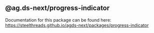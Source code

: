 ## @ag.ds-next/progress-indicator

Documentation for this package can be found here: https://steelthreads.github.io/agds-next/packages/progress-indicator
